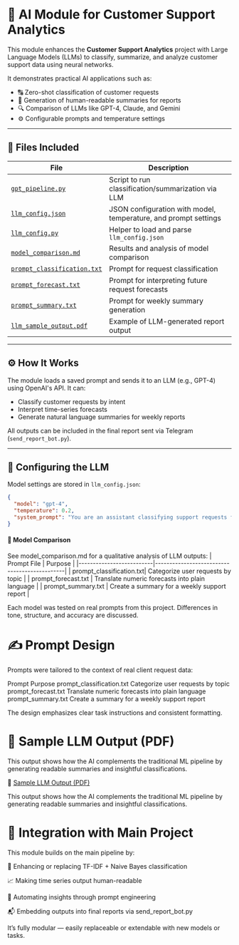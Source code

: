 # 🤖 AI Module for Customer Support Analytics

This module enhances the **Customer Support Analytics** project with Large Language Models (LLMs) to classify, summarize, and analyze customer support data using neural networks.

It demonstrates practical AI applications such as:

- 🔠 Zero-shot classification of customer requests
- 🧾 Generation of human-readable summaries for reports
- 🔍 Comparison of LLMs like GPT-4, Claude, and Gemini
- ⚙️ Configurable prompts and temperature settings

---

## 📁 Files Included

| File | Description |
|------|-------------|
| [`gpt_pipeline.py`](gpt_pipeline.py) | Script to run classification/summarization via LLM |
| [`llm_config.json`](llm_config.json) | JSON configuration with model, temperature, and prompt settings |
| [`llm_config.py`](llm_config.py) | Helper to load and parse `llm_config.json` |
| [`model_comparison.md`](model_comparison.md) | Results and analysis of model comparison |
| [`prompt_classification.txt`](prompt_classification.txt) | Prompt for request classification |
| [`prompt_forecast.txt`](prompt_forecast.txt) | Prompt for interpreting future request forecasts |
| [`prompt_summary.txt`](prompt_summary.txt) | Prompt for weekly summary generation |
| [`llm_sample_output.pdf`](https://github.com/KalinNika/customer-support-analytics/raw/main/weekly_report.pdf) | Example of LLM-generated report output |


---

## ⚙️ How It Works

The module loads a saved prompt and sends it to an LLM (e.g., GPT-4) using OpenAI's API. It can:

- Classify customer requests by intent
- Interpret time-series forecasts
- Generate natural language summaries for weekly reports

All outputs can be included in the final report sent via Telegram (`send_report_bot.py`).

---

## 🔧 Configuring the LLM

Model settings are stored in `llm_config.json`:

```json
{
  "model": "gpt-4",
  "temperature": 0.2,
  "system_prompt": "You are an assistant classifying support requests for a customer service department..."
}
```


#### 🔬 Model Comparison
See model_comparison.md for a qualitative analysis of LLM outputs:
| Prompt File              | Purpose                                      |
|--------------------------|----------------------------------------------|
| prompt_classification.txt| Categorize user requests by topic            |
| prompt_forecast.txt      | Translate numeric forecasts into plain language |
| prompt_summary.txt       | Create a summary for a weekly support report |


Each model was tested on real prompts from this project. Differences in tone, structure, and accuracy are discussed.

# ✍️ Prompt Design
Prompts were tailored to the context of real client request data:

Prompt	Purpose
prompt_classification.txt	Categorize user requests by topic
prompt_forecast.txt	Translate numeric forecasts into plain language
prompt_summary.txt	Create a summary for a weekly support report

The design emphasizes clear task instructions and consistent formatting.


# 📎 Sample LLM Output (PDF)

This output shows how the AI complements the traditional ML pipeline by generating readable summaries and insightful classifications.

📄 [Sample LLM Output (PDF)](https://github.com/KalinNika/customer-support-analytics/raw/main/ai_module/summary_report.pdf)


This output shows how the AI complements the traditional ML pipeline by generating readable summaries and insightful classifications.

# 🧩 Integration with Main Project
This module builds on the main pipeline by:

🔁 Enhancing or replacing TF-IDF + Naive Bayes classification

📈 Making time series output human-readable

🤖 Automating insights through prompt engineering

📬 Embedding outputs into final reports via send_report_bot.py

It’s fully modular — easily replaceable or extendable with new models or tasks.
